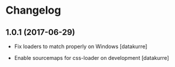 Changelog
=========

1.0.1 (2017-06-29)
------------------

- Fix loaders to match properly on Windows
  [datakurre]

- Enable sourcemaps for css-loader on development
  [datakurre]

